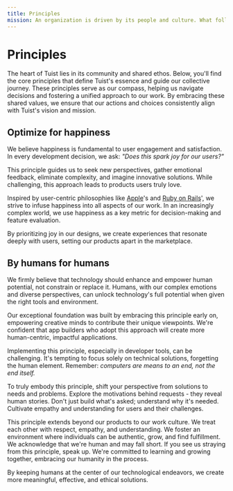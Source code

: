 ```yaml
---
title: Principles
mission: An organization is driven by its people and culture. What follows are the principles of Tuist, which together describe the foundational characteristics of the company.
---
```


# Principles

The heart of Tuist lies in its community and shared ethos. Below, you'll find the core principles that define Tuist's essence and guide our collective journey. These principles serve as our compass, helping us navigate decisions and fostering a unified approach to our work. By embracing these shared values, we ensure that our actions and choices consistently align with Tuist's vision and mission.

## Optimize for happiness

We believe happiness is fundamental to user engagement and satisfaction. In every development decision, we ask: *"Does this spark joy for our users?"*

This principle guides us to seek new perspectives, gather emotional feedback, eliminate complexity, and imagine innovative solutions. While challenging, this approach leads to products users truly love.

Inspired by user-centric philosophies like [Apple](https://apple.com)'s and [Ruby on Rails](https://rubyonrails.org/doctrine)', we strive to infuse happiness into all aspects of our work. In an increasingly complex world, we use happiness as a key metric for decision-making and feature evaluation.

By prioritizing joy in our designs, we create experiences that resonate deeply with users, setting our products apart in the marketplace.

## By humans for humans

We firmly believe that technology should enhance and empower human potential, not constrain or replace it. Humans, with our complex emotions and diverse perspectives, can unlock technology's full potential when given the right tools and environment.

Our exceptional foundation was built by embracing this principle early on, empowering creative minds to contribute their unique viewpoints. We're confident that app builders who adopt this approach will create more human-centric, impactful applications.

Implementing this principle, especially in developer tools, can be challenging. It's tempting to focus solely on technical solutions, forgetting the human element. Remember: *computers are means to an end, not the end itself.*

To truly embody this principle, shift your perspective from solutions to needs and problems. Explore the motivations behind requests - they reveal human stories. Don't just build what's asked; understand why it's needed. Cultivate empathy and understanding for users and their challenges.

This principle extends beyond our products to our work culture. We treat each other with respect, empathy, and understanding. We foster an environment where individuals can be authentic, grow, and find fulfillment. We acknowledge that we're human and may fall short. If you see us straying from this principle, speak up. We're committed to learning and growing together, embracing our humanity in the process.

By keeping humans at the center of our technological endeavors, we create more meaningful, effective, and ethical solutions.
